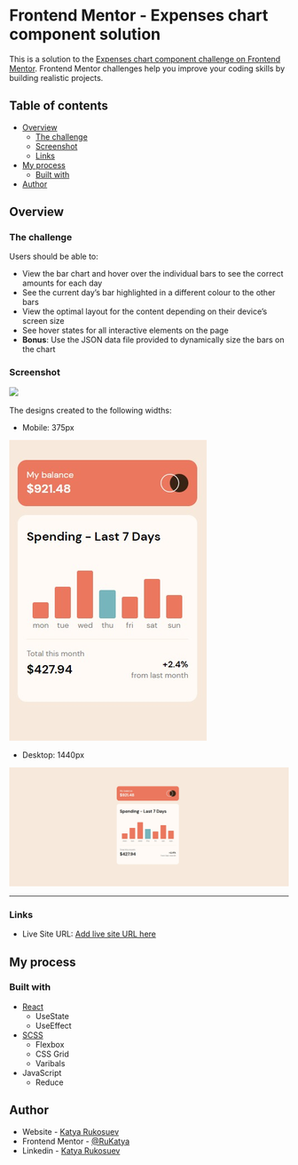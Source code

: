 # Frontend Mentor - Expenses chart component solution

This is a solution to the [Expenses chart component challenge on Frontend Mentor](https://www.frontendmentor.io/challenges/expenses-chart-component-e7yJBUdjwt). Frontend Mentor challenges help you improve your coding skills by building realistic projects.

## Table of contents

- [Overview](#overview)
  - [The challenge](#the-challenge)
  - [Screenshot](#screenshot)
  - [Links](#links)
- [My process](#my-process)
  - [Built with](#built-with)
- [Author](#author)

## Overview

### The challenge

Users should be able to:

- View the bar chart and hover over the individual bars to see the correct amounts for each day
- See the current day’s bar highlighted in a different colour to the other bars
- View the optimal layout for the content depending on their device’s screen size
- See hover states for all interactive elements on the page
- **Bonus**: Use the JSON data file provided to dynamically size the bars on the chart

### Screenshot

![](./screenshot.jpg)

The designs created to the following widths:

- Mobile: 375px

![](../../public/images/expenses-chart/screen-mobile.jpeg)

- Desktop: 1440px

![](../../public/images/expenses-chart/screen-desk.jpeg)

<hr>

### Links

- Live Site URL: [Add live site URL here](https://frontend-challanges.herokuapp.com/expenses-chart)

## My process

### Built with

- [React](https://reactjs.org/)
  - UseState
  - UseEffect
- [SCSS](https://sass-lang.com/)
  - Flexbox
  - CSS Grid
  - Varibals
- JavaScript
  - Reduce

## Author

- Website - [Katya Rukosuev](https://www.katya-ru-fullstack.com/)
- Frontend Mentor - [@RuKatya](https://www.frontendmentor.io/profile/RuKatya)
- Linkedin - [Katya Rukosuev](https://www.linkedin.com/in/katya-rukosuev/)
